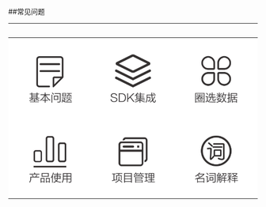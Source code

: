 ##常见问题

---

<table style="border:none;" align="right">
  <tr>
    <td style='background:#fff'>
      <a href="https://docs.growingio.com/FAQ/faq.html">
        <img src='基本问题.jpg'/>
      </a>
    </td>
    <td style='background:#fff'>
      <a href="https://docs.growingio.com/FAQ/sdk.html">
        <img src="SDK集成.jpg">
      </a>
    </td>
    <td style='background:#fff'>
      <a href="https://docs.growingio.com/FAQ/circle.html">
        <img src="圈选数据.jpg" />
      </a>
    </td>
  </tr>
  <tr>
    <td style='background:#fff'>
      <a href="https://docs.growingio.com/FAQ/product.html">
       <img src="产品使用.jpg" />
      </a>
    </td>
    <td style='background:#fff'>
       <a href="https://docs.growingio.com/FAQ/management.html">
         <img src="项目管理.jpg" />
       </a>
    </td>
    <td style='background:#fff'>
      <a href="https://docs.growingio.com/FAQ/terms.html">
        <img src="名词解释.jpg" />
      </a>
    </td>
  </tr>
</table>

